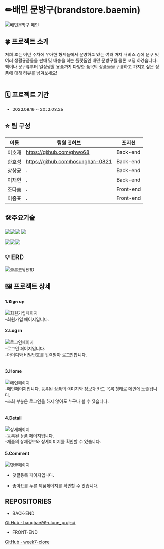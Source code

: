 # ✏배민 문방구(brandstore.baemin)
![배민문방구 메인](https://user-images.githubusercontent.com/108935929/186658400-d7cdae7f-e91c-4314-8383-d319e04663e9.PNG)

## ****🍀 프로젝트 소개****

 저희 조는 이번 주차에 우아한 형제들에서 운영하고 있는 여러 가지 서비스 중에 문구 및 여러 생활용품들을 판매 및 배송을 하는 플랫폼인 배민 문방구를 클론 코딩 하였습니다.<br>
 책이나 문구류부터 일상생활 용품까지 다양한 품목의 상품들을 구경하고 가지고 싶은 상품에 대해 리뷰를 남겨보세요!<br><br>

## ****🗓 프로젝트 기간****

- 2022.08.19 ~ 2022.08.25

## ****⭐️ 팀 구성****

|이름|팀원 깃허브|포지션|
|---|---|---|
|이호재|https://github.com/ghwo68|Back-end|
|한호성|https://github.com/hosunghan-0821|Back-end|
|장창균|.|Back-end|
|이재헌|.|Back-end|
|조다솜|.|Front-end|
|이중표|.|Front-end|




## ****🛠주요기술****


<img src="https://img.shields.io/badge/java-007396?style=for-the-badge&logo=java&logoColor=white"><img src="https://img.shields.io/badge/react-61DAFB?style=for-the-badge&logo=react&logoColor=black"><img src="https://img.shields.io/badge/amazonaws-232F3E?style=for-the-badge&logo=amazonaws&logoColor=white">
<img src="https://img.shields.io/badge/gradle-02303A?style=for-the-badge&logo=gradle&logoColor=white">


<img src="https://img.shields.io/badge/springboot-6DB33F?style=for-the-badge&logo=springboot&logoColor=white"><img src="https://img.shields.io/badge/spring-6DB33F?style=for-the-badge&logo=spring&logoColor=white"><img src="https://img.shields.io/badge/firebase-FFCA28?style=for-the-badge&logo=firebase&logoColor=white">

    
## ****💡 ERD****
![클론코딩ERD](https://user-images.githubusercontent.com/108935929/186642377-91323573-9313-427c-9961-b0f613cc8fb5.png)




## ****🖼️ 프로젝트 상세****

#### 1.Sign up
![회원가입페이지](https://user-images.githubusercontent.com/108935929/186649918-70a22fa2-325f-454f-8af4-3f1929515c8b.PNG)
<br>
-회원가입 페이지입니다.<br>

#### 2.Log in
![로그인페이지](https://user-images.githubusercontent.com/108935929/186649841-7e16a7b2-704e-4d33-a885-5e9be37057a1.PNG)
<br>
-로그인 페이지입니다.<br>
-아이디와 비밀번호를 입력받아 로그인합니다.<br><br>

#### 3.Home
![메인페이지](https://user-images.githubusercontent.com/108935929/186649752-0bcd1b1b-0890-4089-9990-efa8cade1745.PNG)
<br>
-메인페이지입니다. 등록된 상품의 이미지와 정보가 카드 목록 형태로 메인에 노출됩니다.<br>
-조회 부분은 로그인을 하지 않아도 누구나 볼 수 있습니다.<br><br>


#### 4.Detail
![상세페이지](https://user-images.githubusercontent.com/108935929/186657948-cb58d5d7-decd-4579-a1ac-110e090e894b.PNG)
<br>
-등록된 상품 페이지입니다.<br>
-제품의 상제정보와 상세이미지를 확인할 수 있습니다.<br>

#### 5.Comment
![댓글페이지](https://user-images.githubusercontent.com/108935929/186658012-eda89772-2b6b-45e5-855f-9a3135f757fc.PNG)
<br>
- 댓글등록 페이지입니다.<br>


- 좋아요를 누른 제품페이지를 확인할 수 있습니다. <br>



## REPOSITORIES
- BACK-END

[GitHub - 
hanghae99-clone_project](https://github.com/hosunghan-0821/hanghae99-clone_project/tree/develop)

- FRONT-END

[GitHub - week7-clone](https://github.com/bita5000/week7-clone)<br><br>
